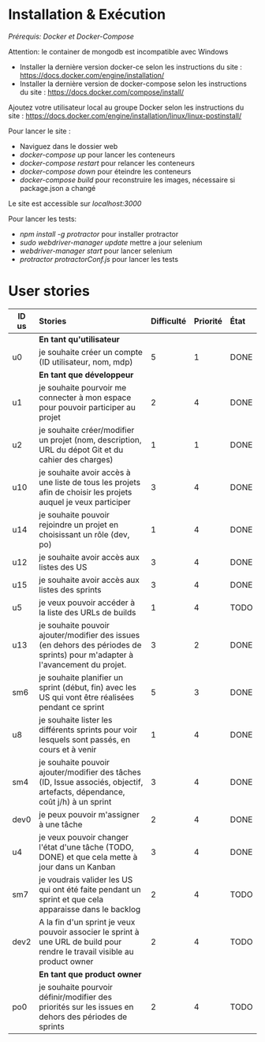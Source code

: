 # Installation & Exécution

*Prérequis: Docker et Docker-Compose*

Attention: le container de mongodb est incompatible avec Windows

 * Installer la dernière version docker-ce selon les instructions du site : https://docs.docker.com/engine/installation/
 * Installer la dernière version de docker-compose selon les instructions du site : https://docs.docker.com/compose/install/

Ajoutez votre utilisateur local au groupe Docker selon les instructions du site : https://docs.docker.com/engine/installation/linux/linux-postinstall/

Pour lancer le site :
* Naviguez dans le dossier web
* *docker-compose up* pour lancer les conteneurs
* *docker-compose restart* pour relancer les conteneurs
* *docker-compose down* pour éteindre les conteneurs
* *docker-compose build* pour reconstruire les images, nécessaire si package.json a changé

Le site est accessible sur *localhost:3000*


Pour lancer les tests:
* *npm install -g protractor* pour installer protractor
* *sudo webdriver-manager update* mettre a jour selenium
* *webdriver-manager start* pour lancer selenium
* *protractor protractorConf.js* pour lancer les tests

# User stories

| ID us | Stories | Difficulté | Priorité | État |
|-------|:--------|:-----------|:---------|:-----|
|      | **En tant qu'utilisateur**              |
| u0   | je souhaite créer un compte (ID utilisateur, nom, mdp) |5 | 1 |DONE|
|      | **En tant que développeur**             |
| u1   | je souhaite pourvoir me connecter à mon espace pour pouvoir participer au projet | 2 | 4|DONE|
| u2   | je souhaite créer/modifier un projet (nom, description, URL du dépot Git et du cahier des charges) | 1 | 1 |DONE|
| u10  | je souhaite avoir accès à une liste de tous les projets afin de choisir les projets auquel je veux participer | 3 | 4 | DONE |
| u14  | je souhaite pouvoir rejoindre un projet en choisissant un rôle (dev, po) | 1 | 4 | DONE|
| u12  | je souhaite avoir accès aux listes des US | 3 | 4 | DONE |
| u15  | je souhaite avoir accès aux listes des sprints | 3 | 4 | DONE |
| u5   | je veux pouvoir accéder à la liste des URLs de builds | 1 | 4 |TODO|
| u13  | je souhaite pouvoir ajouter/modifier des issues (en dehors des périodes de sprints) pour m'adapter à l'avancement du projet. | 3 | 2 |DONE|
| sm6  | je souhaite planifier un sprint (début, fin) avec les US qui vont être réalisées pendant ce sprint | 5 | 3 |DONE|
| u8   | je souhaite lister les différents sprints pour voir lesquels sont passés, en cours et à venir | 1 | 4 |DONE|
| sm4  | je souhaite pouvoir ajouter/modifier des tâches (ID, Issue associés, objectif, artefacts, dépendance, coût j/h) à un sprint | 3 | 4 |DONE|
| dev0 | je peux pouvoir m'assigner à une tâche | 2 | 4 |DONE|
| u4   | je veux pouvoir changer l'état d'une tâche (TODO, DONE) et que cela mette à jour dans un Kanban | 3 | 4 |DONE|
| sm7  | je voudrais valider les US qui ont été faite pendant un sprint et que cela apparaisse dans le backlog | 2 | 4 |TODO|
| dev2 | A la fin d'un sprint je veux pouvoir associer le sprint à une URL de build pour rendre le travail visible au product owner | 2 | 4 |TODO|
|      | **En tant que product owner**           |
| po0  | je souhaite pourvoir définir/modifier des priorités sur les issues en dehors des périodes de sprints | 2 | 4 |TODO|
